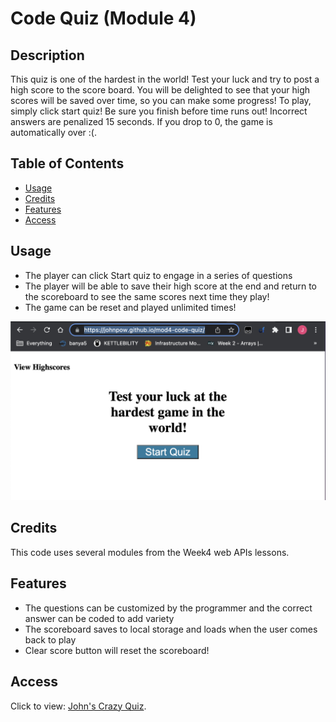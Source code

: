 # Code Quiz (Module 4)

## Description
This quiz is one of the hardest in the world! Test your luck and try to post a high score to the score board. You will be delighted to see that your high scores will be saved over time, so you can make some progress! To play, simply click start quiz! Be sure you finish before time runs out! Incorrect answers are penalized 15 seconds. If you drop to 0, the game is automatically over :(. 


## Table of Contents
- [Usage](#usage)
- [Credits](#credits)
- [Features](#features)
- [Access](#access)

## Usage
- The player can click Start quiz to engage in a series of questions
- The player will be able to save their high score at the end and return to the scoreboard to see the same scores next time they play!
- The game can be reset and played unlimited times!

![alt text](./assets/mod4.png)

## Credits
This code uses several modules from the Week4 web APIs lessons. 

## Features
- The questions can be customized by the programmer and the correct answer can be coded to add variety
- The scoreboard saves to local storage and loads when the user comes back to play
- Clear score button will reset the scoreboard!

## Access
Click to view: [John's Crazy Quiz](https://johnpow.github.io/mod4-code-quiz/).